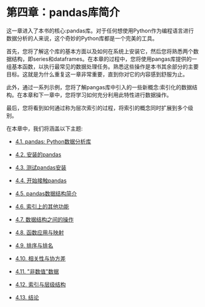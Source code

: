 
# 第四章：pandas库简介

这一章进入了本书的核心:pandas库。对于任何想使用Python作为编程语言进行数据分析的人来说，这个奇妙的Python库都是一个完美的工具。

首先，您将了解这个库的基本方面以及如何在系统上安装它，然后您将熟悉两个数据结构，即series和dataframes。在本章的过程中，您将使用pangas库提供的一组基本函数，以执行最常见的数据处理任务。熟悉这些操作是本书其余部分的主要目标。这就是为什么重复这一章非常重要，直到你对它的内容感到舒服为止。

此外，通过一系列示例，您将了解pangas库中引入的一些新概念:索引化的数据结构。在本章和下一章中，您将学习如何充分利用此特性进行数据操作。

最后，您将看到如何通过称为层次索引的过程，将索引的概念同时扩展到多个级别。


在本章中，我们将涵盖以下主题:

* [4.1. pandas: Python数据分析库](section01.md)
* [4.2. 安装的pandas](section02.md)
* [4.3. 测试pandas安装](section03.md)
* [4.4. 开始接触pandas](section04.md)
* [4.5. pandas数据结构简介](section05.md)
* [4.6. 索引上的其他功能](section06.md)
* [4.7. 数据结构之间的操作](section07.md)
* [4.8. 函数应用与映射](section08.md)
* [4.9. 排序与排名](section09.md)
* [4.10. 相关性与协方差](section10.md)
* [4.11. "非数值"数据](section11.md)
* [4.12. 索引与层级结构](section12.md)

* [4.13. 结论](section13.md)
